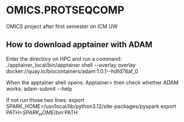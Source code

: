 # OMICS.PROTSEQCOMP

OMICS project after first semester on ICM UW

## How to download apptainer with ADAM

Enter the directory on HPC and run a command:
./apptainer_local/bin/apptainer shell --overlay overlay docker://quay.io/biocontainers/adam:1.0.1--hdfd78af_0

When the apptainer shell opens: Apptainer> then check whether ADAM works:
adam-submit --help

If not run those two lines:
export SPARK_HOME=/usr/local/lib/python3.12/site-packages/pyspark
export PATH=$SPARK_HOME/bin:$PATH
